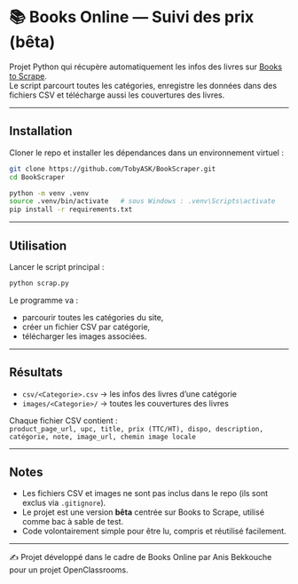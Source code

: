 # 📚 Books Online — Suivi des prix (bêta)

Projet Python qui récupère automatiquement les infos des livres sur [Books to Scrape](http://books.toscrape.com).  
Le script parcourt toutes les catégories, enregistre les données dans des fichiers CSV et télécharge aussi les couvertures des livres.

---

## Installation

Cloner le repo et installer les dépendances dans un environnement virtuel :

```bash
git clone https://github.com/TobyASK/BookScraper.git
cd BookScraper

python -m venv .venv
source .venv/bin/activate   # sous Windows : .venv\Scripts\activate
pip install -r requirements.txt
```

---

## Utilisation

Lancer le script principal :

```bash
python scrap.py
```

Le programme va :
- parcourir toutes les catégories du site,
- créer un fichier CSV par catégorie,
- télécharger les images associées.

---

## Résultats

- `csv/<Categorie>.csv` → les infos des livres d’une catégorie  
- `images/<Categorie>/` → toutes les couvertures des livres  

Chaque fichier CSV contient :  
`product_page_url, upc, title, prix (TTC/HT), dispo, description, catégorie, note, image_url, chemin image locale`

---

## Notes

- Les fichiers CSV et images ne sont pas inclus dans le repo (ils sont exclus via `.gitignore`).  
- Le projet est une version **bêta** centrée sur Books to Scrape, utilisé comme bac à sable de test.  
- Code volontairement simple pour être lu, compris et réutilisé facilement.

---

✍️ Projet développé dans le cadre de Books Online par Anis Bekkouche pour un projet OpenClassrooms.

